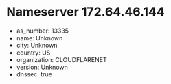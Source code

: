 # Nameserver 172.64.46.144

* as_number: 13335
* name: Unknown
* city: Unknown
* country: US
* organization: CLOUDFLARENET
* version: Unknown
* dnssec: true
